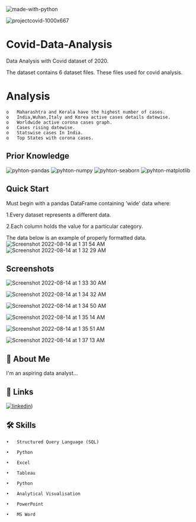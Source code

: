 ![made-with-python](https://user-images.githubusercontent.com/107293486/184508597-6b0d2b36-c8ac-462f-85f7-01e6fd0d5417.svg)

![projectcovid-1000x667](https://user-images.githubusercontent.com/107293486/184508632-da03c617-f25e-4f5e-873c-10da72772aa5.jpeg)


# Covid-Data-Analysis
Data Analysis with Covid dataset of 2020.

The dataset contains 6 dataset files. These files used for covid analysis.
# Analysis
    o	Maharashtra and Kerala have the highest number of cases.
    o	India,Wuhan,Italy and Korea active cases details datewise.
    o	Worldwide active corona cases graph.
    o	Cases rising datewise.
    o	Statswise cases In India.
    o	Top States with corona cases.
    


## Prior Knowledge
![pyhton-pandas](https://user-images.githubusercontent.com/106439762/177094844-d74edfa1-823d-4f17-8d94-3600e058cf1e.svg)
![pyhton-numpy](https://user-images.githubusercontent.com/106439762/177095283-a5bb76ea-bcf6-42bb-a189-cd902233e452.svg)
![pyhton-seaborn](https://user-images.githubusercontent.com/106439762/177095305-9412535b-1250-4be8-8850-73a852e13423.svg)
![pyhton-matplotlib](https://user-images.githubusercontent.com/106439762/177095386-81d9ee3f-6b67-4bc3-83f7-30595924a399.svg)

## Quick Start

Must begin with a pandas DataFrame containing 'wide' data where:

1.Every dataset represents a different data.

2.Each column holds the value for a particular category.

The data below is an example of properly formatted data.
![Screenshot 2022-08-14 at 1 31 54 AM](https://user-images.githubusercontent.com/107293486/184508899-0e30d3ab-dd84-42aa-9b5e-2af991ea055c.png)
![Screenshot 2022-08-14 at 1 32 29 AM](https://user-images.githubusercontent.com/107293486/184508915-ffa00e8f-b994-45cf-98b8-578ec393b80c.png)

## Screenshots

![Screenshot 2022-08-14 at 1 33 30 AM](https://user-images.githubusercontent.com/107293486/184508956-21f2b35b-cb70-49ef-bf41-88e2082b8267.png)

![Screenshot 2022-08-14 at 1 34 32 AM](https://user-images.githubusercontent.com/107293486/184508979-7206e9ad-8e13-4c1b-b5e3-69fe29d77ea8.png)

![Screenshot 2022-08-14 at 1 34 50 AM](https://user-images.githubusercontent.com/107293486/184508987-506e8509-6969-4eab-ab3e-3cd30b6e552c.png)

![Screenshot 2022-08-14 at 1 35 14 AM](https://user-images.githubusercontent.com/107293486/184508995-5833cb00-8d3e-411a-baa6-f0d547759713.png)

![Screenshot 2022-08-14 at 1 35 51 AM](https://user-images.githubusercontent.com/107293486/184509023-8cbcf204-ccd3-4627-b08f-aa98ad1fecbf.png)

![Screenshot 2022-08-14 at 1 37 13 AM](https://user-images.githubusercontent.com/107293486/184509058-b6bf5e43-cbe3-4ccd-8ac0-8a064dbda341.png)

## 🚀 About Me
I'm an aspiring data analyst...

## 🔗 Links
[![linkedin](https://img.shields.io/badge/linkedin-0A66C2?style=for-the-badge&logo=linkedin&logoColor=white)](https://www.linkedin.com/in/palak-singh10/))

## 🛠 Skills

    •	Structured Query Language (SQL)
    
    •	Python
    
    •	Excel
    
    •	Tableau
    
    •	Python
    
    •	Analytical Visualisation
    
    •	PowerPoint
    
    •	MS Word
